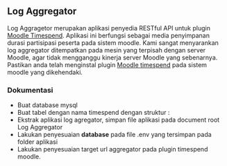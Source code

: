## Log Aggregator

Log Aggragetor merupakan aplikasi penyedia RESTful API untuk plugin [Moodle Timespend](https://github.com/akhmadzaini/plugintimespend.git). Aplikasi ini berfungsi sebagai media penyimpanan durasi partisipasi peserta pada sistem moodle. Kami sangat menyarankan log aggregator ditempatkan pada mesin yang terpisah dengan server Moodle, agar tidak mengganggu kinerja server Moodle yang sebenarnya. Pastikan anda telah menginstal plugin [Moodle timespend](https://github.com/akhmadzaini/plugintimespend.git) pada sistem moodle yang dikehendaki. 

### Dokumentasi

- Buat database mysql
- Buat tabel dengan nama timespend dengan struktur : 
- Ekstrak aplikasi log agregator, simpan file aplikasi pada document root Log Aggregator
- Lakukan penyesuaian **database** pada file .env yang tersimpan pada folder aplikasi
- Lakukan penyesuaian target url aggregator pada plugin timespend moodle.   

